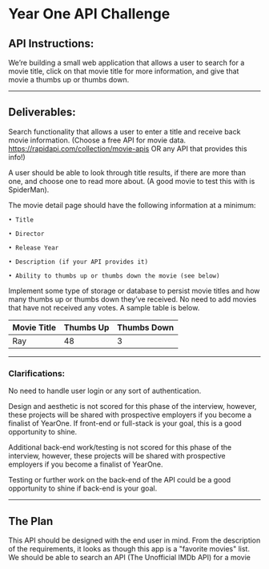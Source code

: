 # Year One API Challenge

## API Instructions:

We’re building a small web application that allows a user to search for a movie title, click on that movie title for more information, and give that movie a thumbs up or thumbs down.

---

## Deliverables:

Search functionality that allows a user to enter a title and receive back movie information. (Choose a free API for movie data. https://rapidapi.com/collection/movie-apis OR any API that provides this info!)

A user should be able to look through title results, if there are more than one, and choose one to read more about. (A good movie to test this with is SpiderMan).

The movie detail page should have the following information at a minimum:

    • Title

    • Director

    • Release Year

    • Description (if your API provides it)

    • Ability to thumbs up or thumbs down the movie (see below)

Implement some type of storage or database to persist movie titles and how many thumbs up or thumbs down they’ve received. No need to add movies that have not received any votes. A sample table is below.

| Movie Title | Thumbs Up | Thumbs Down |
| :---------- | :-------- | :---------- |
| Ray         | 48        | 3           |

---

### Clarifications:

No need to handle user login or any sort of authentication.

Design and aesthetic is not scored for this phase of the interview, however, these projects will be shared with prospective employers if you become a finalist of YearOne. If front-end or full-stack is your goal, this is a good opportunity to shine.

Additional back-end work/testing is not scored for this phase of the interview, however, these projects will be shared with prospective employers if you become a finalist of YearOne.

Testing or further work on the back-end of the API could be a good opportunity to shine if back-end is your goal.

---

## The Plan

This API should be designed with the end user in mind. From the description of the requirements, it looks as though this app is a "favorite movies" list. We should be able to search an API (The Unofficial IMDb API) for a movie
